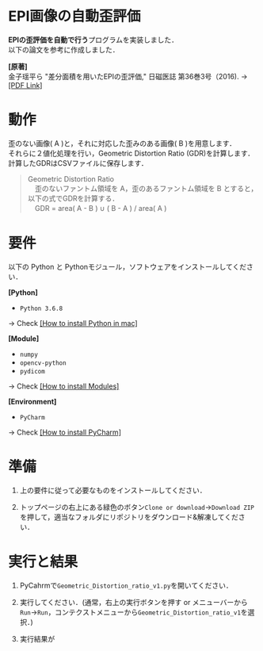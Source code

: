 # EPI画像の自動歪評価

**EPIの歪評価を自動で行う**プログラムを実装しました．  
以下の論文を参考に作成しました．

**[原著]**  
金子瑶平ら "差分面積を用いたEPIの歪評価," 日磁医誌 第36巻3号（2016). → [[PDF Link]](https://paperzz.com/doc/5939340/原著-差分面積を用いた-epi-の歪評価)

# 動作

歪のない画像( A )と，それに対応した歪みのある画像( B )を用意します．  
それらに２値化処理を行い，Geometric Distortion Ratio (GDR)を計算します．  
計算したGDRはCSVファイルに保存します．

> Geometric Distortion Ratio  
> 　歪のないファントム領域を A，歪のあるファントム領域を B とすると，以下の式でGDRを計算する．  
> 　GDR = area( A - B ) ∪ ( B - A ) / area( A )

# 要件

以下の Python と Pythonモジュール，ソフトウェアをインストールしてください．

**[Python]**  

- `Python 3.6.8`

 → Check [[How to install Python in mac]]()

**[Module]**  

- `numpy`
- `opencv-python`
- `pydicom`

 → Check [[How to install Modules]]()
 
**[Environment]** 

- `PyCharm`

 → Check [[How to install PyCharm]]()

# 準備

1. 上の要件に従って必要なものをインストールしてください．

2. トップページの右上にある緑色のボタン`Clone or download`→`Download ZIP`を押して，適当なフォルダにリポジトリをダウンロード&解凍してください．


# 実行と結果

1. PyCahrmで`Geometric_Distortion_ratio_v1.py`を開いてください．

2. 実行してください．(通常，右上の実行ボタンを押す or メニューバーから`Run`→`Run`，コンテクストメニューから`Geometric_Distortion_ratio_v1`を選択．)

3. 実行結果が
